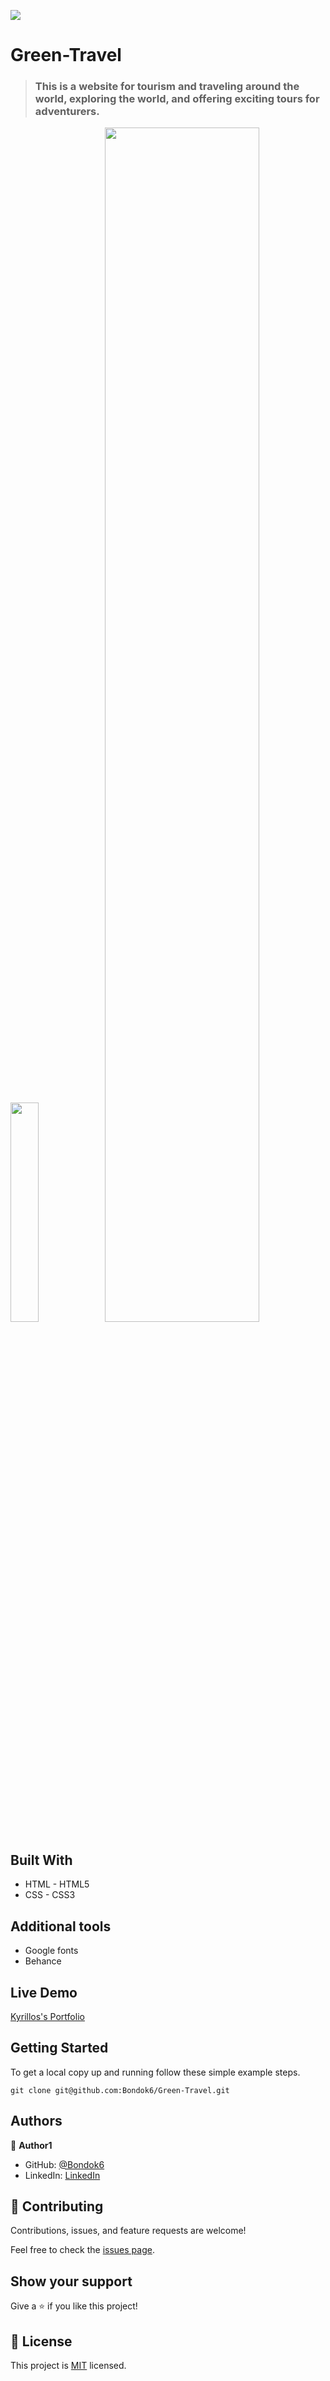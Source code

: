 ![](https://img.shields.io/badge/Microverse-blueviolet)

# Green-Travel

> ### This is a website for tourism and traveling around the world, exploring the world, and offering exciting tours for adventurers.

<img src="" width="30%" /><img src="" width="70%" />

## Built With

- HTML - HTML5
- CSS - CSS3

## Additional tools

- Google fonts
- Behance

## Live Demo

[Kyrillos's Portfolio](https://bondok6.github.io/Green-Travel/)

## Getting Started

To get a local copy up and running follow these simple example steps.

`git clone git@github.com:Bondok6/Green-Travel.git`

## Authors

👤 **Author1**

- GitHub: [@Bondok6](https://github.com/Bondok6)
- LinkedIn: [LinkedIn](https://linkedin.com/in/linkedinhandle)

## 🤝 Contributing

Contributions, issues, and feature requests are welcome!

Feel free to check the [issues page](../../issues/).

## Show your support

Give a ⭐️ if you like this project!

## 📝 License

This project is [MIT](./MIT.md) licensed.
